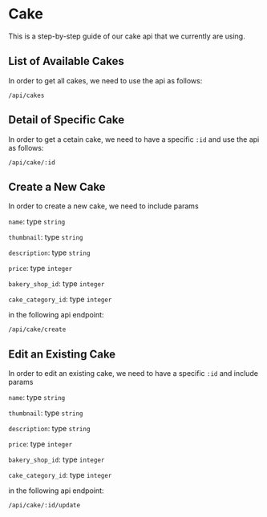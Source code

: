 # Cake

This is a step-by-step guide of our cake api that we currently are using.

## List of Available Cakes

In order to get all cakes, we need to use the api as follows:

```
/api/cakes
```

## Detail of Specific Cake

In order to get a cetain cake, we need to have a specific `:id` and use the api as follows:

```
/api/cake/:id
```

## Create a New Cake

In order to create a new cake, we need to include params

`name`: type `string`

`thumbnail`: type `string`

`description`: type `string`

`price`: type `integer`

`bakery_shop_id`: type `integer`

`cake_category_id`: type `integer`

in the following api endpoint:

```
/api/cake/create
```

## Edit an Existing Cake

In order to edit an existing cake, we need to have a specific `:id` and include params

`name`: type `string`

`thumbnail`: type `string`

`description`: type `string`

`price`: type `integer`

`bakery_shop_id`: type `integer`

`cake_category_id`: type `integer`

in the following api endpoint:

```
/api/cake/:id/update
```
